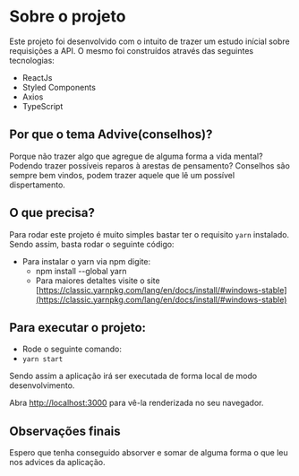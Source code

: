 # Sobre o projeto

Este projeto foi desenvolvido com o intuito de trazer um estudo inícial sobre requisições a API.
O mesmo foi construídos através das seguintes tecnologias:
  - ReactJs
  - Styled Components
  - Axios
  - TypeScript

## Por que o tema Advive(conselhos)?
 Porque não trazer algo que agregue de alguma forma a vida mental? Podendo trazer possíveis reparos à arestas de pensamento? Conselhos são sempre bem vindos, podem trazer aquele que lê um possível dispertamento.

## O que precisa?

Para rodar este projeto é muito simples bastar ter o requisito `yarn` instalado.
Sendo assim, basta rodar o seguinte código: 

- Para instalar o yarn via npm digite: 
  - npm install --global yarn
  - Para maiores detaltes visite o site [https://classic.yarnpkg.com/lang/en/docs/install/#windows-stable](https://classic.yarnpkg.com/lang/en/docs/install/#windows-stable)

## Para executar o projeto: 
  - Rode o seguinte comando:
  - `yarn start`

Sendo assim a aplicação irá ser executada de forma local de modo desenvolvimento.

Abra [http://localhost:3000](http://localhost:3000) para vê-la renderizada no seu navegador.

## Observações finais

Espero que tenha conseguido absorver e somar de alguma forma o que leu nos advices da aplicação. 